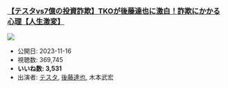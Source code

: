 ### [【テスタvs7億の投資詐欺】TKOが後藤達也に激白！詐欺にかかる心理【人生激変】](https://www.youtube.com/watch?v=EZTsqjUa_Fw)
[![](https://img.youtube.com/vi/EZTsqjUa_Fw/sddefault.jpg)](https://www.youtube.com/watch?v=EZTsqjUa_Fw)
-   公開日: 2023-11-16
-   視聴数: 369,745
-   **いいね数: 3,531**
-   出演者: [テスタ](/rehacq_fan/people/テスタ "wikilink"), [後藤達也](/rehacq_fan/people/後藤達也 "wikilink"), 木本武宏
